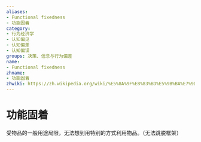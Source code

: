 ```yaml
---
aliases:
- Functional fixedness
- 功能固着
category:
- 行为经济学
- 认知偏见
- 认知偏差
- 认知偏误
groups: 决策、信念与行为偏差
name:
- Functional fixedness
zhname:
- 功能固着
zhwiki: https://zh.wikipedia.org/wiki/%E5%8A%9F%E8%83%BD%E5%9B%BA%E7%9D%80
---
```


# 功能固着

受物品的一般用途局限，无法想到用特别的方式利用物品。（无法跳脱框架）
